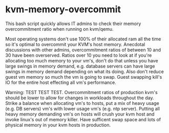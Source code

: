 # kvm-memory-overcommit
This bash script quickly allows IT admins to check their memory overcommitment ratio when running on kvm/qemu.   

Most operating systems don't use 100% of their allocated ram all the time so it's optimal to overcommit your KVM's host memory.   Anecdotal discussions with other admins, overcommitment ratios of between 10 and 30 have been overserved.  Ratios over 10 you need to look at if you're allocating too much memory to your vm's, don't do that unless you have large swings in memory demand, e.g. database servers can have large swings in memory demand depending on what its doing.  Also don't reduce guest vm memory so much the vm is going to swap.  Guest swapping kill's IO for the entire host effecting all vm's performance.

Warning: TEST TEST TEST.  Overcommitment ratios of production kvm's should be lower to allow for changes in workloads throughout the day.  Strike a balance when allocating vm's to hosts, put a mix of heavy usage (e.g. DB servers) vm's with lower usage vm's (e.g. ntp server).   Putting all heavy memory demanding vm's on hosts will crush your kvm host and invoke linux's out of memory killer.  Have sufficent swap space and lots of physical memory in your kvm hosts in production.
